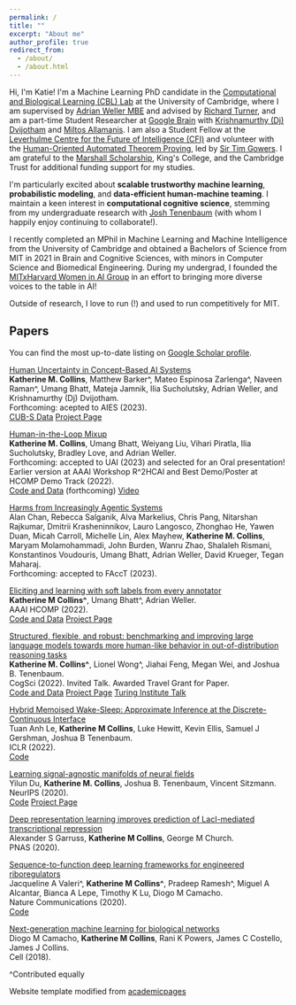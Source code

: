 ```yaml
---
permalink: /
title: ""
excerpt: "About me"
author_profile: true
redirect_from: 
  - /about/
  - /about.html
---
```


Hi, I'm Katie! I'm a Machine Learning PhD candidate in the [Computational and Biological Learning (CBL) Lab](http://learning.eng.cam.ac.uk/Public/) at the University of Cambridge, where I am supervised by [Adrian Weller MBE](http://mlg.eng.cam.ac.uk/adrian/) and advised by [Richard Turner](http://cbl.eng.cam.ac.uk/Public/Turner/WebHome), and am a part-time Student Researcher at [Google Brain](https://research.google/) with [Krishnamurthy (Dj) Dvijotham](https://dj-research.netlify.app/) and [Miltos Allamanis](https://miltos.allamanis.com/). I am also a Student Fellow at the [Leverhulme Centre for the Future of Intelligence (CFI)](http://lcfi.ac.uk/) and volunteer with the [Human-Oriented Automated Theorem Proving](https://gowers.wordpress.com/2022/04/28/announcing-an-automatic-theorem-proving-project/), led by [Sir Tim Gowers](https://www.dpmms.cam.ac.uk/~wtg10/). I am grateful to the [Marshall Scholarship](https://www.marshallscholarship.org/), King's College, and the Cambridge Trust for additional funding support for my studies.

I'm particularly excited about **scalable trustworthy machine learning**, **probabilistic modeling**, and **data-efficient human-machine teaming**. I maintain a keen interest in **computational cognitive science**, stemming from my undergraduate research with [Josh Tenenbaum](http://web.mit.edu/cocosci/josh.html) (with whom I happily enjoy continuing to collaborate!).

I recently completed an MPhil in Machine Learning and Machine Intelligence from the University of Cambridge and obtained a Bachelors of Science from MIT in 2021 in Brain and Cognitive Sciences, with minors in Computer Science and Biomedical Engineering. During my undergrad, I founded the [MITxHarvard Women in AI Group](https://mitharvardwai.github.io/) in an effort to bringing more diverse voices to the table in AI! 

Outside of research, I love to run (!) and used to run competitively for MIT.  

## Papers

You can find the most up-to-date listing on [Google Scholar profile](https://scholar.google.com/citations?user=48ZphCEAAAAJ&hl=en).

[Human Uncertainty in Concept-Based AI Systems](https://arxiv.org/abs/2303.12872)<br />
**Katherine M. Collins**, Matthew Barker^, Mateo Espinosa Zarlenga^, Naveen Raman^, Umang Bhatt, Mateja Jamnik, Ilia
Sucholutsky, Adrian Weller, and Krishnamurthy (Dj) Dvijotham.<br />
Forthcoming: acepted to AIES (2023).<br />
[CUB-S Data](https://github.com/collinskatie/cub-s) [Project Page](https://sites.google.com/view/human-concept-uncertainty?usp=sharing)

[Human-in-the-Loop Mixup](https://arxiv.org/pdf/2211.01202.pdf)<br />
**Katherine M. Collins**, Umang Bhatt, Weiyang Liu, Vihari Piratla, Ilia
Sucholutsky, Bradley Love, and Adrian Weller.<br />
Forthcoming: accepted to UAI (2023) and selected for an Oral presentation! Earlier version at AAAI Workshop R^2HCAI and Best Demo/Poster at HCOMP Demo Track (2022).<br />
[Code and Data](https://github.com/cambridge-mlg/hill-mixup) (forthcoming) [Video](https://www.youtube.com/watch?v=rMIqSeGXPTI)

[Harms from Increasingly Agentic Systems](https://arxiv.org/pdf/2302.10329.pdf)<br />
Alan Chan, Rebecca Salganik, Alva Markelius, Chris Pang, Nitarshan Rajkumar, Dmitrii Krasheninnikov, Lauro Langosco, Zhonghao He, Yawen Duan, Micah Carroll, Michelle Lin, Alex Mayhew, <strong>Katherine M. Collins</strong>, Maryam Molamohammadi, John Burden, Wanru Zhao, Shalaleh Rismani, Konstantinos Voudouris, Umang Bhatt, Adrian Weller, David Krueger, Tegan Maharaj. <br />
Forthcoming: accepted to FAccT (2023).

[Eliciting and learning with soft labels from every annotator](https://scholar.google.com/citations?view_op=view_citation&hl=en&user=48ZphCEAAAAJ&sortby=pubdate&citation_for_view=48ZphCEAAAAJ:eQOLeE2rZwMC)<br />
**Katherine M Collins^**, Umang Bhatt^, Adrian Weller. <br />
AAAI HCOMP (2022). <br />
[Code and Data](https://github.com/cambridge-mlg/cifar-10s) [Project Page](https://sites.google.com/view/eliciting-individ-soft-labels) 

[Structured, flexible, and robust: benchmarking and improving large language models towards more human-like behavior in out-of-distribution reasoning tasks](https://arxiv.org/pdf/2205.05718.pdf)<br />
**Katherine M. Collins^**, Lionel Wong^, Jiahai Feng, Megan Wei, and Joshua B. Tenenbaum. <br />
CogSci (2022). Invited Talk. Awarded Travel Grant for Paper. <br />
[Code and Data](https://github.com/collinskatie/structured_flexible_and_robust) [Project Page](https://sites.google.com/view/structured-flexible-and-robust/home) [Turing Institute Talk](https://www.youtube.com/watch?v=1RgFz_Yzskk&list=PLuD_SqLtxSdULrQ37je1jaAe7pvlDwCrf&index=2)

[Hybrid Memoised Wake-Sleep: Approximate Inference at the Discrete-Continuous Interface](https://scholar.google.com/citations?view_op=view_citation&hl=en&user=48ZphCEAAAAJ&sortby=pubdate&citation_for_view=48ZphCEAAAAJ:LkGwnXOMwfcC)<br />
Tuan Anh Le, **Katherine M Collins**, Luke Hewitt, Kevin Ellis, Samuel J Gershman, Joshua B Tenenbaum.<br />
ICLR (2022).<br />
[Code](https://github.com/tuananhle7/hmws)

[Learning signal-agnostic manifolds of neural fields](https://proceedings.neurips.cc/paper/2021/file/4639475d6782a08c1e964f9a4329a254-Paper.pdf)<br />
Yilun Du, **Katherine M. Collins**, Joshua B. Tenenbaum, Vincent Sitzmann.<br />
NeurIPS (2020).<br />
[Code](https://github.com/yilundu/gem/) [Project Page](https://yilundu.github.io/gem/)

[Deep representation learning improves prediction of LacI-mediated transcriptional repression](https://www.pnas.org/doi/full/10.1073/pnas.2022838118)<br />
Alexander S Garruss, **Katherine M Collins**, George M Church.<br />
PNAS (2020).

[Sequence-to-function deep learning frameworks for engineered riboregulators](https://scholar.google.com/citations?view_op=view_citation&hl=en&user=48ZphCEAAAAJ&sortby=pubdate&citation_for_view=48ZphCEAAAAJ:d1gkVwhDpl0C)<br />
Jacqueline A Valeri^, **Katherine M Collins^**, Pradeep Ramesh^, Miguel A Alcantar, Bianca A Lepe, Timothy K Lu, Diogo M Camacho.<br />
Nature Communications (2020).<br />
[Code](https://github.com/jackievaleri/engineered-riboregulator-ML)

[Next-generation machine learning for biological networks](https://www.sciencedirect.com/science/article/pii/S0092867418305920)<br />
Diogo M Camacho, **Katherine M Collins**, Rani K Powers, James C Costello, James J Collins.<br />
Cell (2018).

^Contributed equally

Website template modified from [academicpages](https://github.com/academicpages/academicpages.github.io)
